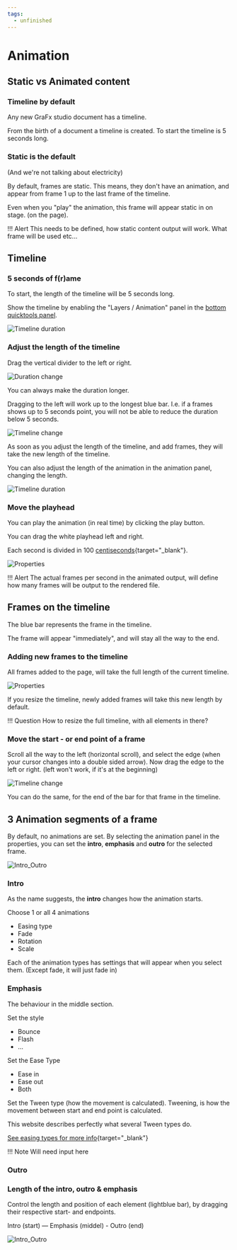 ```yaml
---
tags:
  - unfinished
---
```


# Animation

## Static vs Animated content

### Timeline by default

Any new GraFx studio document has a timeline.

From the birth of a document a timeline is created. To start the timeline is 5 seconds long.

### Static is the default

(And we're not talking about electricity)

By default, frames are static. This means, they don't have an animation, and appear from frame 1 up to the last frame of the timeline.

Even when you "play" the animation, this frame will appear static in on stage. (on the page).


!!! Alert
	This needs to be defined, how static content output will work. What frame will be used etc...


## Timeline

### 5 seconds of f(r)ame

To start, the length of the timeline will be 5 seconds long.

Show the timeline by enabling the "Layers / Animation" panel in the [bottom quicktools panel](/GraFx_studio/bottomquicktools/).

![Timeline duration](https://chilipublishdocs.imgix.net/GraFx_studio/how_to/timeline3.png)

### Adjust the length of the timeline	

Drag the vertical divider to the left or right.

![Duration change](https://chilipublishdocs.imgix.net/GraFx_studio/how_to/timeline_divider.png)

You can always make the duration longer.

Dragging to the left will work up to the longest blue bar. I.e. if a frames shows up to 5 seconds point, you will not be able to reduce the duration below 5 seconds.

![Timeline change](https://chilipublishdocs.imgix.net/GraFx_studio/how_to/timeline_reduce.gif)

As soon as you adjust the length of the timeline, and add frames, they will take the new length of the timeline.

You can also adjust the length of the animation in the animation panel, changing the length.

![Timeline duration](https://chilipublishdocs.imgix.net/GraFx_studio/how_to/timeline2.png)

### Move the playhead

You can play the animation (in real time) by clicking the play button.

You can drag the white playhead left and right.

Each second is divided in 100 [centiseconds](https://en.wikipedia.org/wiki/Orders_of_magnitude_(time)#Less_than_one_second){target="_blank"}.

![Properties](https://chilipublishdocs.imgix.net/GraFx_studio/how_to/timeline_move.gif)

!!! Alert
	The actual frames per second in the animated output, will define how many frames will be output to the rendered file.

## Frames on the timeline

The blue bar represents the frame in the timeline.

The frame will appear "immediately", and will stay all the way to the end.

### Adding new frames to the timeline

All frames added to the page, will take the full length of the current timeline.

![Properties](https://chilipublishdocs.imgix.net/GraFx_studio/how_to/altlayout8.png?w=850&q=80)

If you resize the timeline, newly added frames will take this new length by default.

!!! Question
	How to resize the full timeline, with all elements in there?
	
### Move the start - or end point of a frame

Scroll all the way to the left (horizontal scroll), and select the edge (when your cursor changes into a double sided arrow). Now drag the edge to the left or right. (left won't work, if it's at the beginning)

![Timeline change](https://chilipublishdocs.imgix.net/GraFx_studio/how_to/timeline1.gif)

You can do the same, for the end of the bar for that frame in the timeline.

## 3 Animation segments of a frame

By default, no animations are set. By selecting the animation panel in the properties, you can set the **intro**, **emphasis** and **outro** for the selected frame.

![Intro_Outro](https://chilipublishdocs.imgix.net/GraFx_studio/how_to/intro_outro.gif)

### Intro

As the name suggests, the **intro** changes how the animation starts.

Choose 1 or all 4 animations

- Easing type
- Fade
- Rotation
- Scale

Each of the animation types has settings that will appear when you select them. (Except fade, it will just fade in)

### Emphasis

The behaviour in the middle section.

Set the style

- Bounce
- Flash
- ...

Set the Ease Type

- Ease in
- Ease out
- Both

Set the Tween type (how the movement is calculated). Tweening, is how the movement between start and end point is calculated.

This website describes perfectly what several Tween types do.

[See easing types for more info](https://easings.net/){target="_blank"}

!!! Note
	Will need input here

### Outro

### Length of the intro, outro & emphasis

Control the length and position of each element (lightblue bar), by dragging their respective start- and endpoints.

Intro (start) — Emphasis (middel) - Outro (end)

![Intro_Outro](https://chilipublishdocs.imgix.net/GraFx_studio/how_to/intro_outro_resize.gif)